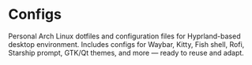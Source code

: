 # Configs
Personal Arch Linux dotfiles and configuration files for Hyprland-based desktop environment. Includes configs for Waybar, Kitty, Fish shell, Rofi, Starship prompt, GTK/Qt themes, and more — ready to reuse and adapt.
